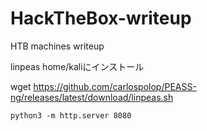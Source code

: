 # HackTheBox-writeup
HTB machines writeup



linpeas
home/kaliにインストール

wget https://github.com/carlospolop/PEASS-ng/releases/latest/download/linpeas.sh
```
python3 -m http.server 8080
```